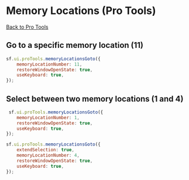 # Memory Locations (Pro Tools)
[Back to Pro Tools](./README.md)


## Go to a specific memory location (11)
```js
sf.ui.proTools.memoryLocationsGoto({
	memoryLocationNumber: 11,
	restoreWindowOpenState: true,
	useKeyboard: true,
});
```

## Select between two memory locations (1 and 4)
```js
 sf.ui.proTools.memoryLocationsGoto({
    memoryLocationNumber: 1,
    restoreWindowOpenState: true,
    useKeyboard: true,
});

sf.ui.proTools.memoryLocationsGoto({
    extendSelection: true,
    memoryLocationNumber: 4,
    restoreWindowOpenState: true,
    useKeyboard: true,
});
```

